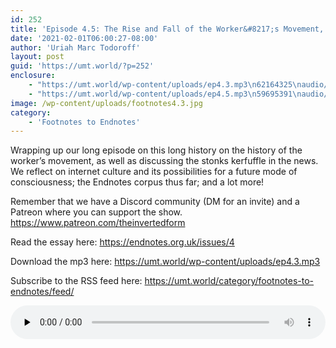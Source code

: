 ```yaml
---
id: 252
title: 'Episode 4.5: The Rise and Fall of the Worker&#8217;s Movement, 1883-1982 (pt 3)'
date: '2021-02-01T06:00:27-08:00'
author: 'Uriah Marc Todoroff'
layout: post
guid: 'https://umt.world/?p=252'
enclosure:
    - "https://umt.world/wp-content/uploads/ep4.3.mp3\n62164325\naudio/mpeg\n"
    - "https://umt.world/wp-content/uploads/ep4.5.mp3\n59695391\naudio/mpeg\n"
image: /wp-content/uploads/footnotes4.3.jpg
category:
    - 'Footnotes to Endnotes'
---
```


Wrapping up our long episode on this long history on the history of the worker’s movement, as well as discussing the stonks kerfuffle in the news. We reflect on internet culture and its possibilities for a future mode of consciousness; the Endnotes corpus thus far; and a lot more!

Remember that we have a Discord community (DM for an invite) and a Patreon where you can support the show. https://www.patreon.com/theinvertedform

Read the essay here: https://endnotes.org.uk/issues/4

Download the mp3 here: https://umt.world/wp-content/uploads/ep4.3.mp3

Subscribe to the RSS feed here: https://umt.world/category/footnotes-to-endnotes/feed/

<audio class="wp-audio-shortcode" controls="controls" id="audio-252-23" preload="none" style="width: 100%;"><source src="https://umt.world/wp-content/uploads/ep4.5.mp3?_=23" type="audio/mpeg"></source><https://umt.world/wp-content/uploads/ep4.5.mp3></audio>